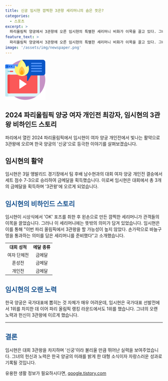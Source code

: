 ```yaml
---
title: 신궁 임시현 깜찍한 3관왕 세리머니의 숨은 뜻은?
categories:
  - 스포츠
excerpt: >
  파리올림픽 양궁에서 3관왕에 오른 임시현의 특별한 세리머니 비화가 이목을 끌고 있다. 그녀는 왼손으로 OK를 표현하고, 손가락 3개를 펴 세리머니를 펼쳤는데, 이는 바늘구멍을 통과한다는 의미였다. 국가대표로 선발되는 것이 어려운 양궁에서 3관왕의 업적을 이룬 그녀의 이야기가 큰 주목을 받고 있다. 임시현은 팀 후배 남수현과의 결승전에서 승리하며 개인전에서도 금메달을 획득했고, 대회 3관왕에 올랐다.
feature_text: >
  파리올림픽 양궁에서 3관왕에 오른 임시현의 특별한 세리머니 비화가 이목을 끌고 있다. 그녀는 왼손으로 OK를 표현하고, 손가락 3개를 펴 세리머니를 펼쳤는데, 이는 바늘구멍을 통과한다는 의미였다. 국가대표로 선발되는 것이 어려운 양궁에서 3관왕의 업적을 이룬 그녀의 이야기가 큰 주목을 받고 있다. 임시현은 팀 후배 남수현과의 결승전에서 승리하며 개인전에서도 금메달을 획득했고, 대회 3관왕에 올랐다.
image: '/assets/img/newspaper.png'
---
```


<p><img src="/assets/img/news.png" alt="rentncar 속보" /></p>

<h2>2024 파리올림픽 양궁 여자 개인전 최강자, 임시현의 3관왕 비하인드 스토리</h2>

<p data-ke-size="size16">파리에서 열린 2024 파리올림픽에서 임시현이 여자 양궁 개인전에서 빛나는 활약으로 3관왕에 오르며 한국 양궁의 '신궁'으로 등극한 이야기를 살펴보겠습니다.</p>

<h2>임시현의 활약</h2>

<p data-ke-size="size16">임시현은 3일 앵발리드 경기장에서 팀 후배 남수현과의 대회 여자 양궁 개인전 결승에서 세트 점수 7-3으로 승리하여 금메달을 획득했습니다. 이로써 임시현은 대회에서 총 3개의 금메달을 획득하며 '3관왕'에 오르게 되었습니다.</p>

<h2><b><span style="color: #1a5490;">임시현의 비하인드 스토리</span></b></h2>

<p data-ke-size="size16">임시현이 시상식에서 'OK' 포즈를 취한 후 왼손으로 만든 깜찍한 세리머니가 관객들의 이목을 끌었습니다. 그러나 이 세리머니에는 뜻밖의 의미가 담겨 있었습니다. 임시현은 이를 통해 "이번 파리 올림픽에서 3관왕을 할 가능성이 높지 않았다. 손가락으로 바늘구멍을 통과하는 의미를 담은 세리머니를 준비했다"고 소개했습니다.</p>

<table>
    <tr>
        <td style="text-align: center; height: 17px;"><b>대회 성적</b></td>
        <td style="text-align: center; height: 17px;"><b>메달 종류</b></td>
    </tr>
    <tr>
        <td style="text-align: center; height: 17px;">여자 단체전</td>
        <td style="text-align: center; height: 17px;">금메달</td>
    </tr>
    <tr>
        <td style="text-align: center; height: 17px;">혼성전</td>
        <td style="text-align: center; height: 17px;">금메달</td>
    </tr>
    <tr>
        <td style="text-align: center; height: 17px;">개인전</td>
        <td style="text-align: center; height: 17px;">금메달</td>
    </tr>
</table>

<h2><b><span style="color: #1a5490;">임시현의 오랜 노력</span></b></h2>

<p data-ke-size="size16">한국 양궁은 국가대표에 뽑히는 것 자체가 매우 어려운데, 임시현은 국가대표 선발전에서 1위를 차지한 데 이어 파리 올림픽 랭킹 라운드에서도 1위를 했습니다. 그녀의 오랜 노력과 헌신이 3관왕에 이르게 했습니다.</p>

<hr>

<h2><b><span style="color: #1a5490;">결론</span></b></h2>

<p data-ke-size="size16">임시현은 대회 3관왕을 차지하며 '신궁'이라 불리울 만큼 뛰어난 실력을 보여주었습니다. 그녀의 헌신과 노력은 한국 양궁의 미래를 밝게 한 대형 소식이자 자랑스러운 성과로 기록될 것입니다.</p>
유용한 생활 정보가 필요하시다면, <a href="https://qoogle.tistory.com" rel="dofollow">qoogle.tistory.com</a>


